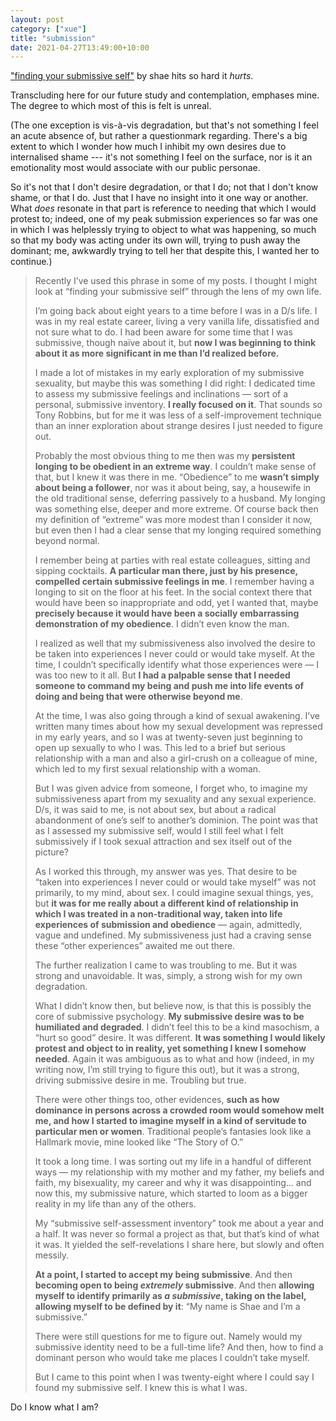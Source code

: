 ```yaml
---
layout: post
category: ["xue"]
title: "submission"
date: 2021-04-27T13:49:00+10:00
---
```


["finding your submissive
self"](https://slaveshae.wordpress.com/2021/04/26/finding-your-submissive-self/)
by shae hits so hard it _hurts_.

Transcluding here for our future study and contemplation, emphases mine.  The
degree to which most of this is felt is unreal.

(The one exception is vis-à-vis degradation, but that's not something I feel an
acute absence of, but rather a questionmark regarding.  There's a big extent to
which I wonder how much I inhibit my own desires due to internalised shame ---
it's not something I feel on the surface, nor is it an emotionality most would
associate with our public personae.

So it's not that I don't desire degradation, or that I do; not that I don't
know shame, or that I do.  Just that I have no insight into it one way or
another.  What _does_ resonate in that part is reference to needing that which
I would protest to; indeed, one of my peak submission experiences so far was
one in which I was helplessly trying to object to what was happening, so much
so that my body was acting under its own will, trying to push away the
dominant; me, awkwardly trying to tell her that despite this, I wanted her to
continue.)

> Recently I’ve used this phrase in some of my posts. I thought I might look at
> “finding your submissive self” through the lens of my own life.
> 
> I’m going back about eight years to a time before I was in a D/s life. I was
> in my real estate career, living a very vanilla life, dissatisfied and not
> sure what to do. I had been aware for some time that I was submissive, though
> naïve about it, but **now I was beginning to think about it as more
> significant in me than I’d realized before.**
> 
> I made a lot of mistakes in my early exploration of my submissive sexuality,
> but maybe this was something I did right: I dedicated time to assess my
> submissive feelings and inclinations — sort of a personal, submissive
> inventory. **I really focused on it**. That sounds so Tony Robbins, but for
> me it was less of a self-improvement technique than an inner exploration
> about strange desires I just needed to figure out.
> 
> Probably the most obvious thing to me then was my **persistent longing to be
> obedient in an extreme way**. I couldn’t make sense of that, but I knew it
> was there in me. “Obedience” to me **wasn’t simply about being a follower**,
> nor was it about being, say, a housewife in the old traditional sense,
> deferring passively to a husband. My longing was something else, deeper and
> more extreme. Of course back then my definition of “extreme” was more modest
> than I consider it now, but even then I had a clear sense that my longing
> required something beyond normal.
> 
> I remember being at parties with real estate colleagues, sitting and sipping
> cocktails. **A particular man there, just by his presence, compelled certain
> submissive feelings in me**. I remember having a longing to sit on the floor
> at his feet. In the social context there that would have been so
> inappropriate and odd, yet I wanted that, maybe **precisely because it would
> have been a socially embarrassing demonstration of my obedience**. I didn’t
> even know the man.
> 
> I realized as well that my submissiveness also involved the desire to be
> taken into experiences I never could or would take myself. At the time, I
> couldn’t specifically identify what those experiences were — I was too new to
> it all. But **I had a palpable sense that I needed someone to command my
> being and push me into life events of doing and being that were otherwise
> beyond me**.
> 
> At the time, I was also going through a kind of sexual awakening. I’ve
> written many times about how my sexual development was repressed in my early
> years, and so I was at twenty-seven just beginning to open up sexually to who
> I was. This led to a brief but serious relationship with a man and also a
> girl-crush on a colleague of mine, which led to my first sexual relationship
> with a woman.
> 
> But I was given advice from someone, I forget who, to imagine my
> submissiveness apart from my sexuality and any sexual experience. D/s, it was
> said to me, is not about sex, but about a radical abandonment of one’s self
> to another’s dominion. The point was that as I assessed my submissive self,
> would I still feel what I felt submissively if I took sexual attraction and
> sex itself out of the picture?
> 
> As I worked this through, my answer was yes. That desire to be “taken into
> experiences I never could or would take myself” was not primarily, to my
> mind, about sex. I could imagine sexual things, yes, but **it was for me
> really about a different kind of relationship in which I was treated in a
> non-traditional way, taken into life experiences of submission and
> obedience** — again, admittedly, vague and undefined. My submissiveness just
> had a craving sense these “other experiences” awaited me out there.
> 
> The further realization I came to was troubling to me. But it was strong and
> unavoidable. It was, simply, a strong wish for my own degradation.
> 
> What I didn’t know then, but believe now, is that this is possibly the core
> of submissive psychology. **My submissive desire was to be humiliated and
> degraded**. I didn’t feel this to be a kind masochism, a “hurt so good”
> desire.  It was different. **It was something I would likely protest and
> object to in reality, yet something I knew I somehow needed**. Again it was
> ambiguous as to what and how (indeed, in my writing now, I’m still trying to
> figure this out), but it was a strong, driving submissive desire in me.
> Troubling but true.
> 
> There were other things too, other evidences, **such as how dominance in
> persons across a crowded room would somehow melt me, and how I started to
> imagine myself in a kind of servitude to particular men or women**.
> Traditional people’s fantasies look like a Hallmark movie, mine looked like
> “The Story of O.”
> 
> It took a long time. I was sorting out my life in a handful of different ways
> — my relationship with my mother and my father, my beliefs and faith, my
> bisexuality, my career and why it was disappointing… and now this, my
> submissive nature, which started to loom as a bigger reality in my life than
> any of the others.
> 
> My “submissive self-assessment inventory” took me about a year and a half. It
> was never so formal a project as that, but that’s kind of what it was. It
> yielded the self-revelations I share here, but slowly and often messily.
> 
> **At a point, I started to accept my being submissive**. And then **becoming
> open to being _extremely_ submissive**. And then **allowing myself to
> identify primarily as _a submissive_, taking on the label, allowing myself to
> be defined by it**: “My name is Shae and I’m a submissive.”
> 
> There were still questions for me to figure out. Namely would my submissive
> identity need to be a full-time life? And then, how to find a dominant person
> who would take me places I couldn’t take myself.
> 
> But I came to this point when I was twenty-eight where I could say I found my
> submissive self. I knew this is what I was.

Do I know what I am?
